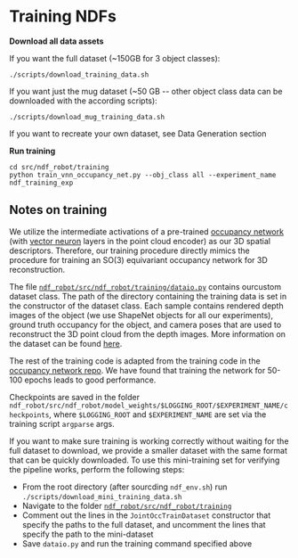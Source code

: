 # Training NDFs

**Download all data assets**

If you want the full dataset (~150GB for 3 object classes):
```
./scripts/download_training_data.sh 
```
If you want just the mug dataset (~50 GB -- other object class data can be downloaded with the according scripts):
```
./scripts/download_mug_training_data.sh 
```

If you want to recreate your own dataset, see Data Generation section

**Run training**
```
cd src/ndf_robot/training
python train_vnn_occupancy_net.py --obj_class all --experiment_name  ndf_training_exp
```

## Notes on training

We utilize the intermediate activations of a pre-trained [occupancy network](https://arxiv.org/abs/1812.03828) (with [vector neuron](https://arxiv.org/abs/2104.12229) layers in the point cloud encoder) as our 3D spatial descriptors. Therefore, our training procedure directly mimics the procedure for training an SO(3) equivariant occupancy network for 3D reconstruction.

The file [`ndf_robot/src/ndf_robot/training/dataio.py`](../src/ndf_robot/training/dataio.py) contains ourcustom dataset class. The path of the directory containing the training data is set in the constructor of the dataset class. Each sample contains rendered depth images of the object (we use ShapeNet objects for all our experiments), ground truth occupancy for the object, and camera poses that are used to reconstruct the 3D point cloud from the depth images. More information on the dataset can be found [here](dataset.md).

The rest of the training code is adapted from the training code in the [occupancy network repo](https://github.com/autonomousvision/occupancy_networks). We have found that training the network for 50-100 epochs leads to good performance.

Checkpoints are saved in the folder `ndf_robot/src/ndf_robot/model_weights/$LOGGING_ROOT/$EXPERIMENT_NAME/checkpoints`, where `$LOGGING_ROOT` and `$EXPERIMENT_NAME` are set via the training script `argparse` args.  

If you want to make sure training is working correctly without waiting for the full dataset to download, we provide a smaller dataset with the same format that can be quickly downloaded. To use this mini-training set for verifying the pipeline works, perform the following steps:

- From the root directory (after sourcding `ndf_env.sh`) run `./scripts/download_mini_training_data.sh`
- Navigate to the folder  [`ndf_robot/src/ndf_robot/training`](../src/ndf_robot/training)
- Comment out the lines in the `JointOccTrainDataset` constructor that specify the paths to the full dataset, and uncomment the lines that specify the path to the mini-dataset
- Save `dataio.py` and run the training command specified above
